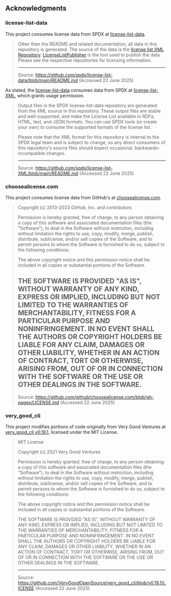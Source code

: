 ## Acknowledgments

### license-list-data

This project consumes license data from SPDX at [license-list-data](https://github.com/spdx/license-list-data/).

> Other than the README and related documentation, all data in this repository is generated. The source of the data is the [license list XML Repository](https://github.com/spdx/license-list-XML). [LicenseListPublisher](https://github.com/spdx/LicenseListPublisher) is the tool used to publish the data. Please see the respective repositories for licensing information.
>
> ---
>
> Source: https://github.com/spdx/license-list-data/blob/main/README.md (Accessed 22 June 2025)

As stated, the [license-list-data](https://github.com/spdx/license-list-data/) consumes data from SPDX at [license-list-XML](https://github.com/spdx/license-list-XML), which grants 
usage permission.

> Output files in the SPDX license-list-data repository are generated from the XML source in this repository. These output files are stable and well-supported, and make the License List available in RDFa, HTML, text, and JSON formats. You can use SPDX tools (or create your own) to consume the supported formats of the license list.
>
> Please note that the XML format for this repository is internal to the SPDX legal team and is subject to change, so any direct consumers of this repository's source files should expect occasional, backwards-incompatible changes.
>
> ---
>
> Source: https://github.com/spdx/license-list-XML/blob/main/README.md (Accessed 22 June 2025)

### choosealicense.com

This project consumes license data from GitHub's at [choosealicense.com](https://github.com/github/choosealicense.com).

> Copyright (c) 2013-2023 GitHub, Inc. and contributors
>
> Permission is hereby granted, free of charge, to any person obtaining a copy
> of this software and associated documentation files (the "Software"), to deal
> in the Software without restriction, including without limitation the rights
> to use, copy, modify, merge, publish, distribute, sublicense, and/or sell
> copies of the Software, and to permit persons to whom the Software is
> furnished to do so, subject to the following conditions:
> 
> The above copyright notice and this permission notice shall be included in
> all copies or substantial portions of the Software.
> 
> THE SOFTWARE IS PROVIDED "AS IS", WITHOUT WARRANTY OF ANY KIND, EXPRESS OR
> IMPLIED, INCLUDING BUT NOT LIMITED TO THE WARRANTIES OF MERCHANTABILITY,
> FITNESS FOR A PARTICULAR PURPOSE AND NONINFRINGEMENT. IN NO EVENT SHALL THE
> AUTHORS OR COPYRIGHT HOLDERS BE LIABLE FOR ANY CLAIM, DAMAGES OR OTHER
> LIABILITY, WHETHER IN AN ACTION OF CONTRACT, TORT OR OTHERWISE, ARISING FROM,
> OUT OF OR IN CONNECTION WITH THE SOFTWARE OR THE USE OR OTHER DEALINGS IN
> THE SOFTWARE.
> ---
>
> Source: https://github.com/github/choosealicense.com/blob/gh-pages/LICENSE.md (Accessed 22 June 2025)

### very_good_cli

This project modifies portions of code originally from Very Good Ventures at [very_good_cli v0.19.1](https://github.com/VeryGoodOpenSource/very_good_cli), licensed under the MIT License.

> MIT License
>
> Copyright (c) 2021 Very Good Ventures
>
> Permission is hereby granted, free of charge, to any person obtaining a copy
> of this software and associated documentation files (the "Software"), to deal
> in the Software without restriction, including without limitation the rights
> to use, copy, modify, merge, publish, distribute, sublicense, and/or sell
> copies of the Software, and to permit persons to whom the Software is
> furnished to do so, subject to the following conditions:
>
> The above copyright notice and this permission notice shall be included in all
> copies or substantial portions of the Software.
>
> THE SOFTWARE IS PROVIDED "AS IS", WITHOUT WARRANTY OF ANY KIND, EXPRESS OR
> IMPLIED, INCLUDING BUT NOT LIMITED TO THE WARRANTIES OF MERCHANTABILITY,
> FITNESS FOR A PARTICULAR PURPOSE AND NONINFRINGEMENT. IN NO EVENT SHALL THE
> AUTHORS OR COPYRIGHT HOLDERS BE LIABLE FOR ANY CLAIM, DAMAGES OR OTHER
> LIABILITY, WHETHER IN AN ACTION OF CONTRACT, TORT OR OTHERWISE, ARISING FROM,
> OUT OF OR IN CONNECTION WITH THE SOFTWARE OR THE USE OR OTHER DEALINGS IN THE
> SOFTWARE.
>
> ---
>
> Source: https://github.com/VeryGoodOpenSource/very_good_cli/blob/v0.19.1/LICENSE (Accessed 22 June 2025)